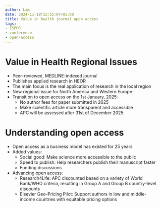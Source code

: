 ```yaml
---
author: Lam
date: 2024-11-18T12:55:07+01:00
title: Value in health journal open access
tags:
- ISPOR
- conference
- open-access
---
```


# Value in Health Regional Issues

- Peer-reviewed, MEDLINE-indexed journal
- Publishes applied research in HEOR
- The main focus is the real application of research in the local region
- New regional issue for North America and Western Europe
- Transition to open access on the 1st January, 2025:
  - No author fees for paper submitted in 2025
  - Make scientific article more transparent and accessible
  - APC will be assessed after 31st of December 2025

# Understanding open access

- Open access as a business model has existed for 25 years
- Added values:
  - Social good: Make science more accessible to the public
  - Speed to publish: Help researchers publish their manuscript faster
  - Funding discussions
- Advancing open access:
  - Research4Life: APC discounted based on a variety of World Bank/WHO criteria, resulting in Group A and Group B country-level discounts
  - Elsevier Geo-Pricing Pilot: Support authors in low and middle-income countries with equitable pricing options
